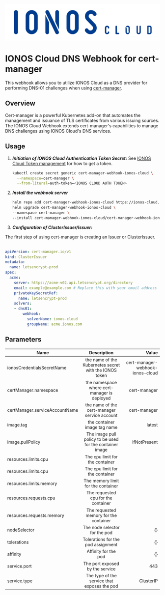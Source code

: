![Alt text](https://raw.githubusercontent.com/ionos-cloud/certbot-dns-ionos-cloud/main/.github/IONOS.CLOUD.BLU.svg)

# IONOS Cloud DNS Webhook for cert-manager

This webhook allows you to utilize IONOS Cloud as a DNS provider for performing DNS-01 challenges when using [cert-manager](https://cert-manager.io/docs/).

## Overview

Cert-manager is a powerful Kubernetes add-on that automates the management and issuance of TLS certificates from various issuing sources. The IONOS Cloud Webhook extends cert-manager's capabilities to manage DNS challenges using IONOS Cloud's DNS services.


## Usage

1. ***Initiation of IONOS Cloud Authentication Token Secret:***
    See [IONOS Cloud Token management](https://docs.ionos.com/cloud/set-up-ionos-cloud/management/token-management) for how to get a token.

    ```bash
    kubectl create secret generic cert-manager-webhook-ionos-cloud \
      --namespace=cert-manager \
      --from-literal=auth-token=<IONOS CLOUD AUTH TOKEN>
    ```
   
2. ***Install the webhook server***
    ```bash
    helm repo add cert-manager-webhook-ionos-cloud https://ionos-cloud.github.io/cert-manager-webhook-ionos-cloud
    helm upgrade cert-manager-webhook-ionos-cloud \
    --namespace cert-manager \
    --install cert-manager-webhook-ionos-cloud/cert-manager-webhook-ionos-cloud
    ```

3. ***Configuration of ClusterIssuer/Issuer:***

The first step of using cert-manager is creating an Issuer or ClusterIssuer. 

```yaml

apiVersion: cert-manager.io/v1
kind: ClusterIssuer
metadata:
  name: letsencrypt-prod
spec:
  acme:
    server: https://acme-v02.api.letsencrypt.org/directory
    email: example@example.com # Replace this with your email address
    privateKeySecretRef:
      name: letsencrypt-prod
    solvers:
    - dns01:
        webhook:
          solverName: ionos-cloud
          groupName: acme.ionos.com
```

## Parameters

| Name        | Description           | Value  |
| ------------- |:-------------:| -----:|
| ionosCredentialsSecretName     | the name of the Kubernetes secret with the IONOS token     |  cert-manager-webhook-ionos-cloud |
| certManager.namespace    | the namespace where cert-manager is deployed     |  cert-manager |
| certManager.serviceAccountName    | the name of the cert-manager service account     |  cert-manager |
| image.tag     | the container image tag name |   latest |
| image.pullPolicy     |  The image pull policy to be used for the container image    |   IfNotPresent |
| resources.limits.cpu      | The cpu limit for the container      |    |
| resources.limits.cpu      | The cpu limit for the container      |    |
| resources.limits.memory      | The memory limit for the container      |    |
| resources.requests.cpu      | The requested cpu for the container       |    |
| resources.requests.memory      | The requested memory for the container       |    |
| nodeSelector | The node selector for the pod |    {} |
| tolerations | Tolerations for the pod assignment    |    {}|
| affinity | Affinity for the pod     |    {} |
| service.port | The port exposed by the service     |    443 |
| service.type | The type of the service that exposes the pod      |    ClusterIP |